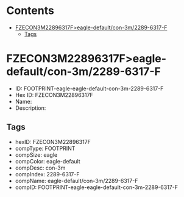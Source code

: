 



Contents
========

* [FZECON3M22896317F>eagle-default/con-3m/2289-6317-F](#fzecon3m22896317feagle-defaultcon-3m2289-6317-f)
	* [Tags](#tags)

# FZECON3M22896317F>eagle-default/con-3m/2289-6317-F

- ID: FOOTPRINT-eagle-eagle-default-con-3m-2289-6317-F
- Hex ID: FZECON3M22896317F
- Name: 
- Description: 

## Tags

- hexID: FZECON3M22896317F
- oompType: FOOTPRINT
- oompSize: eagle
- oompColor: eagle-default
- oompDesc: con-3m
- oompIndex: 2289-6317-F
- oompName: eagle-default/con-3m/2289-6317-F
- oompID: FOOTPRINT-eagle-eagle-default-con-3m-2289-6317-F
